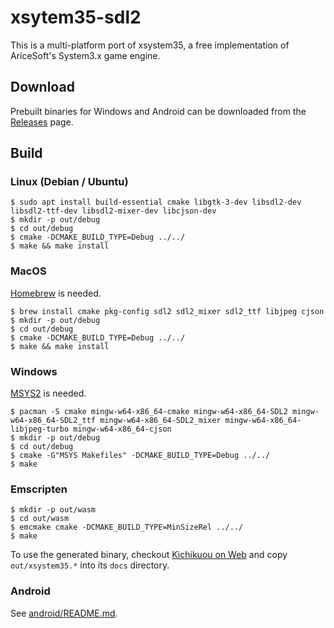 # xsytem35-sdl2

This is a multi-platform port of xsystem35, a free implementation of AriceSoft's System3.x game engine.

## Download
Prebuilt binaries for Windows and Android can be downloaded from the [Releases](https://github.com/kichikuou/xsystem35-sdl2/releases) page.

## Build
### Linux (Debian / Ubuntu)

    $ sudo apt install build-essential cmake libgtk-3-dev libsdl2-dev libsdl2-ttf-dev libsdl2-mixer-dev libcjson-dev
    $ mkdir -p out/debug
    $ cd out/debug
    $ cmake -DCMAKE_BUILD_TYPE=Debug ../../
    $ make && make install

### MacOS

[Homebrew](https://brew.sh/index_ja) is needed.

    $ brew install cmake pkg-config sdl2 sdl2_mixer sdl2_ttf libjpeg cjson
    $ mkdir -p out/debug
    $ cd out/debug
    $ cmake -DCMAKE_BUILD_TYPE=Debug ../../
    $ make && make install

### Windows

[MSYS2](https://www.msys2.org) is needed.

    $ pacman -S cmake mingw-w64-x86_64-cmake mingw-w64-x86_64-SDL2 mingw-w64-x86_64-SDL2_ttf mingw-w64-x86_64-SDL2_mixer mingw-w64-x86_64-libjpeg-turbo mingw-w64-x86_64-cjson
    $ mkdir -p out/debug
    $ cd out/debug
    $ cmake -G"MSYS Makefiles" -DCMAKE_BUILD_TYPE=Debug ../../
    $ make

### Emscripten

    $ mkdir -p out/wasm
    $ cd out/wasm
    $ emcmake cmake -DCMAKE_BUILD_TYPE=MinSizeRel ../../
    $ make

To use the generated binary, checkout [Kichikuou on Web](https://github.com/kichikuou/web) and copy `out/xsystem35.*` into its `docs` directory.

### Android

See [android/README.md](android/).
